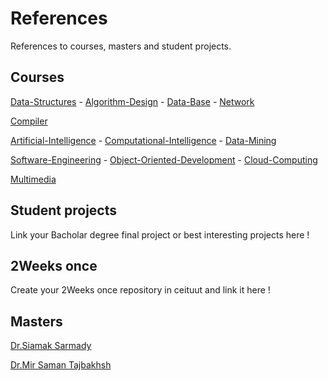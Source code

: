 # References
References to courses, masters and student projects.

## Courses
[Data-Structures](https://github.com/ceituut/Data-Structures) - [Algorithm-Design](https://github.com/ceituut/Algorithm-Design) - [Data-Base](https://github.com/ceituut/Data-Base) - [Network](https://github.com/ceituut/Network) 

[Compiler](https://github.com/ceituut/Compiler)

[Artificial-Intelligence](https://github.com/ceituut/Artificial-Intelligence) - [Computational-Intelligence](https://github.com/ceituut/Computational-Intelligence) - [Data-Mining](https://github.com/ceituut/Data-Mining) 

[Software-Engineering](https://github.com/ceituut/Software-Engineering) - [Object-Oriented-Development](https://github.com/ceituut/Object-Oriented-Development) - [Cloud-Computing](https://github.com/ceituut/Cloud-Computing)

[Multimedia](https://github.com/ceituut/Multimedia)

## Student projects
Link your Bacholar degree final project or best interesting projects here !

## 2Weeks once
Create your 2Weeks once repository in ceituut and link it here ! 

## Masters
[Dr.Siamak Sarmady](https://sarmady.com/siamak/index.php) 

[Dr.Mir Saman Tajbakhsh](https://mstajbakhsh.ir/) 
